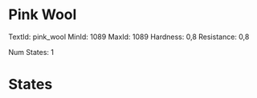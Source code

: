 # Pink Wool
TextId: pink_wool
MinId: 1089
MaxId: 1089
Hardness: 0,8
Resistance: 0,8

Num States: 1
# States
```

```